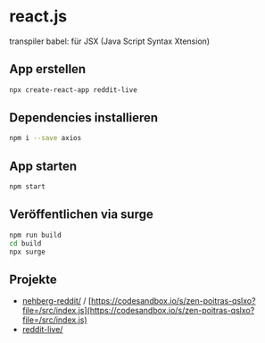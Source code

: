 # react.js

transpiler babel: für JSX (Java Script Syntax Xtension)

## App erstellen

```bash
npx create-react-app reddit-live
```

## Dependencies installieren

```bash
npm i --save axios
```

## App starten

```bash
npm start
```

## Veröffentlichen via surge

```bash
npm run build
cd build
npx surge
```

## Projekte

* [nehberg-reddit/](nehberg-reddit/) / [https://codesandbox.io/s/zen-poitras-qslxo?file=/src/index.js](https://codesandbox.io/s/zen-poitras-qslxo?file=/src/index.js)
* [reddit-live/](reddit-live/)